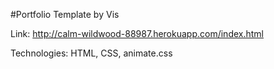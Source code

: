 #Portfolio Template by Vis

Link: http://calm-wildwood-88987.herokuapp.com/index.html

Technologies: HTML, CSS, animate.css